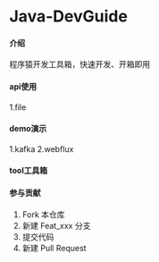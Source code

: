 # Java-DevGuide

#### 介绍

程序猿开发工具箱，快速开发、开箱即用

#### api使用

1.file


#### demo演示

1.kafka
2.webflux


#### tool工具箱


#### 参与贡献

1.  Fork 本仓库
2.  新建 Feat_xxx 分支
3.  提交代码
4.  新建 Pull Request

